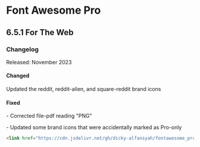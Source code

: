 # Font Awesome Pro
## 6.5.1 For The Web

<h3>Changelog</h3>
<p> Released: November 2023 </p>

<h4>Changed</h4>
<p>Updated the reddit, reddit-alien, and square-reddit brand icons</p>
<h4>Fixed</h4>
<p>- Corrected file-pdf reading "PNG"</p>
<p>- Updated some brand icons that were accidentally marked as Pro-only</p>

```html
<link href="https://cdn.jsdelivr.net/gh/dicky-alfansyah/fontawesome_pro@main/6.5.1/css/all.min.css" rel="stylesheet"  crossorigin="anonymous">
